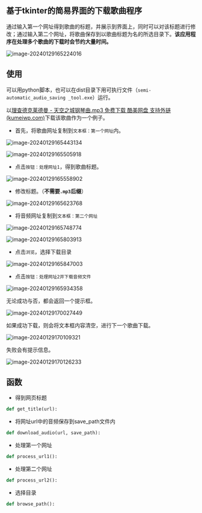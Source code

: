 ## **基于tkinter的简易界面的下载歌曲程序**

通过输入第一个网址得到歌曲的标题，并展示到界面上，同时可以对该标题进行修改；通过输入第二个网址，将歌曲保存到以歌曲标题为名的所选目录下。**该应用程序在处理多个歌曲的下载时会节约大量时间。**

![image-20240129165224016](README.assets/image-20240129165224016.png)

## 使用

可以用python脚本，也可以在dist目录下用可执行文件（`semi-automatic_audio_saving _tool.exe`）运行。

以[理查德克莱德曼 - 天空之城钢琴曲.mp3 免费下载 酷美网盘 支持外链 (kumeiwp.com)](https://www.kumeiwp.com/file/160494.html)下载该歌曲作为一个例子。

- 首先，将歌曲网址复制到`文本框：第一个网址`内。

![image-20240129165443134](README.assets/image-20240129165443134.png)

![image-20240129165505918](README.assets/image-20240129165505918.png)

- 点击`按钮：处理网址1`，得到歌曲标题。

![image-20240129165558902](README.assets/image-20240129165558902.png)

- 修改标题。（**不需要`.mp3`后缀**）

![image-20240129165623768](README.assets/image-20240129165623768.png)

- 将音频网址复制到`文本框：第二个网址`

![image-20240129165748774](README.assets/image-20240129165748774.png)

![image-20240129165803913](README.assets/image-20240129165803913.png)

- 点击`浏览`，选择下载目录

![image-20240129165847003](README.assets/image-20240129165847003.png)

- 点击`按钮：处理网址2并下载音频文件`

![image-20240129165934358](README.assets/image-20240129165934358.png)

无论成功与否，都会返回一个提示框。

![image-20240129170027449](README.assets/image-20240129170027449.png)

如果成功下载，则会将文本框内容清空，进行下一个歌曲下载。

![image-20240129170109321](README.assets/image-20240129170109321.png)

失败会有提示信息。

![image-20240129170126233](README.assets/image-20240129170126233.png)

## 函数

- 得到网页标题

```python
def get_title(url):
```

- 将网址url中的音频保存到save_path文件内

```python
def download_audio(url, save_path):
```

- 处理第一个网址

```python
def process_url1():
```

- 处理第二个网址

```python
def process_url2():
```

- 选择目录

```python
def browse_path():
```



